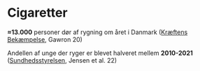 # Cigaretter

**≈13.000** personer dør af rygning om året i Danmark ([Kræftens Bekæmpelse](https://www.cancer.dk/skole/viden-om-kraeft/kan-man-undgaa-kraeft/undgaa-rygning/), Gawron 20)

Andellen af unge der ryger er blevet halveret mellem **2010-2021** ([Sundhedsstyrelsen](https://www.sst.dk/-/media/Udgivelser/2022/Sundhedsprofil/Sundhedsprofilen.ashx), Jensen et al. 22)
